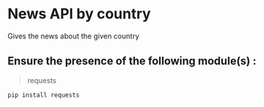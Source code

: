 # News API by country
 Gives the news about the given country
 
## Ensure the presence of the following module(s) :
> requests

```
pip install requests
```

